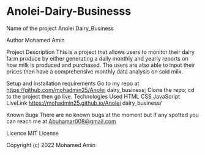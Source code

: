 # Anolei-Dairy-Businesss
Name of the project
Anolei Dairy_Business

Author
Mohamed Amin

Project Description
This is a project that allows users to monitor their dairy farm produce by either generating a daily monthly and yearly reports on how milk is produced and purchased. The users are also able to input their prices then have a comprehensive monthly data analysis on sold milk.

Setup and installation requirements
Go to my repo at https://github.com/mohadmin25/Anolei dairy_business;
Clone the repo;
cd to the project then go live.
Technologies Used
HTML
CSS
JavaScript
LiveLink
https://mohadmin25.github.io/Anolei dairy_business/

Known Bugs
There are no known bugs at the moment but if any spotted you can reach me at Abuhamar008@gmail.com

Licence
MIT License

Copyright (c) 2022 Mohamed Amin

